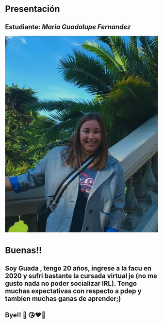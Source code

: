 # Presentación

## Estudiante: _Maria Guadalupe  Fernandez_

![mi foto](https://github.com/pdepjm/2022-tp0-presentacion-MGuada/blob/master/Foto%20guada.jpeg)

# Buenas!!
## Soy **Guada** , tengo 20 años, ingrese a la facu en 2020 y sufri bastante la cursada virtual je (no me gusto nada no poder socializar IRL). Tengo muchas expectativas con respecto a pdep y tambien muchas ganas de aprender;) 

## Bye!! :smiling_face_with_three_hearts: :kissing_heart::heart_on_fire: